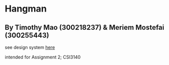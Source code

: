 # Hangman
## By Timothy Mao (300218237) & Meriem Mostefai (300255443)

see design system [here](docs/design_system.md)

intended for Assignment 2; CSI3140

